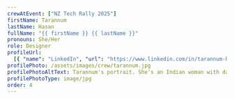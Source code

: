 ```yaml
---
crewAtEvent: ["NZ Tech Rally 2025"]
firstName: Tarannum
lastName: Hasan
fullName: "{{ firstName }} {{ lastName }}"
pronouns: She/Her
role: Designer
profileUrl:
  [{ "name": "LinkedIn", "url": "https://www.linkedin.com/in/tarannum-h/" }]
profilePhoto: /assets/images/crew/tarannum.jpg
profilePhotoAltText: Tarannum's portrait. She's an Indian woman with dark brown hair and a wearing glasses. She's wearing a blue coloured jumper.
profilePhotoType: image/jpg
order: 4
---
```

